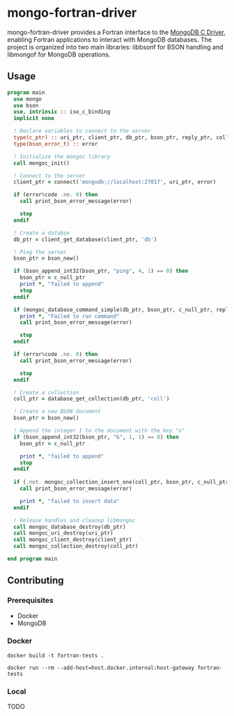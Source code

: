 # mongo-fortran-driver

mongo-fortran-driver provides a Fortran interface to the [MongoDB C Driver](https://github.com/mongodb/mongo-c-driver), enabling Fortran applications to interact with MongoDB databases. The project is organized into two main libraries: libbsonf for BSON handling and libmongof for MongoDB operations.

## Usage 

```fortran
program main 
  use mongo
  use bson 
  use, intrinsic :: iso_c_binding
  implicit none

  ! Declare variables to connect to the server
  type(c_ptr) :: uri_ptr, client_ptr, db_ptr, bson_ptr, reply_ptr, coll_ptr
  type(bson_error_t) :: error

  ! Initialize the mongoc library
  call mongoc_init()

  ! Connect to the server
  client_ptr = connect('mongodb://localhost:27017', uri_ptr, error)

  if (error%code .ne. 0) then 
    call print_bson_error_message(error)

    stop
  endif

  ! Create a databse
  db_ptr = client_get_database(client_ptr, 'db')

  ! Ping the server
  bson_ptr = bson_new()

  if (bson_append_int32(bson_ptr, "ping", 4, 1) == 0) then
    bson_ptr = c_null_ptr
    print *, "failed to append"
    stop 
  endif

  if (mongoc_database_command_simple(db_ptr, bson_ptr, c_null_ptr, reply_ptr, error) /= 1) then
    print *, "Failed to run command"
    call print_bson_error_message(error)

    stop
  endif

  if (error%code .ne. 0) then 
    call print_bson_error_message(error)

    stop
  endif

  ! Create a collection 
  coll_ptr = database_get_collection(db_ptr, 'coll')

  ! Create a new BSON document
  bson_ptr = bson_new()

  ! Append the integer 1 to the document with the key "x"
  if (bson_append_int32(bson_ptr, "b", 1, 1) == 0) then
    bson_ptr = c_null_ptr

    print *, "failed to append"
    stop
  endif
  
  if (.not. mongoc_collection_insert_one(coll_ptr, bson_ptr, c_null_ptr, reply_ptr, error)) then 
    call print_bson_error_message(error)

    print *, "failed to insert data"
  endif

  ! Release handles and cleanup libmongoc
  call mongoc_database_destroy(db_ptr)
  call mongoc_uri_destroy(uri_ptr)
  call mongoc_client_destroy(client_ptr)
  call mongoc_collection_destroy(coll_ptr)

end program main
```

## Contributing 

### Prerequisites

- Docker
- MongoDB 

### Docker 

```
docker build -t fortran-tests .
```

```
docker run --rm --add-host=host.docker.internal:host-gateway fortran-tests
```

### Local 

TODO
